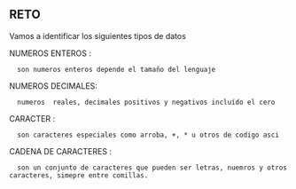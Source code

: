 ## RETO 
Vamos a identificar los siguientes tipos de datos

NUMEROS ENTEROS : 

      son numeros enteros depende el tamaño del lenguaje

NUMEROS DECIMALES: 

      numeros  reales, decimales positivos y negativos incluído el cero  
      
CARACTER : 

      son caracteres especiales como arroba, +, * u otros de codigo asci  

CADENA DE CARACTERES : 

      son un conjunto de caracteres que pueden ser letras, nuemros y otros caracteres, simepre entre comillas.
    
